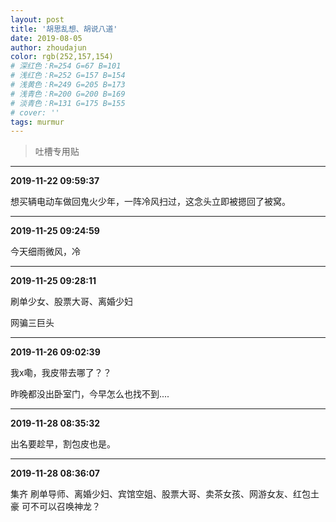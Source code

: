 ```yaml
---
layout: post
title: '胡思乱想、胡说八道'
date: 2019-08-05
author: zhoudajun
color: rgb(252,157,154)
# 深红色：R=254 G=67 B=101
# 浅红色：R=252 G=157 B=154
# 浅黄色：R=249 G=205 B=173
# 浅青色：R=200 G=200 B=169
# 淡青色：R=131 G=175 B=155
# cover: ''
tags: murmur
---
```


> 吐槽专用贴

---

**2019-11-22 09:59:37**

想买辆电动车做回鬼火少年，一阵冷风扫过，这念头立即被摁回了被窝。

---

**2019-11-25 09:24:59**

今天细雨微风，冷

---

**2019-11-25 09:28:11**

刷单少女、股票大哥、离婚少妇

网骗三巨头

---

**2019-11-26 09:02:39**

我x嘞，我皮带去哪了？？

昨晚都没出卧室门，今早怎么也找不到....

---

**2019-11-28 08:35:32**

出名要趁早，割包皮也是。

---

**2019-11-28 08:36:07**

集齐 刷单导师、离婚少妇、宾馆空姐、股票大哥、卖茶女孩、网游女友、红包土豪 可不可以召唤神龙？
